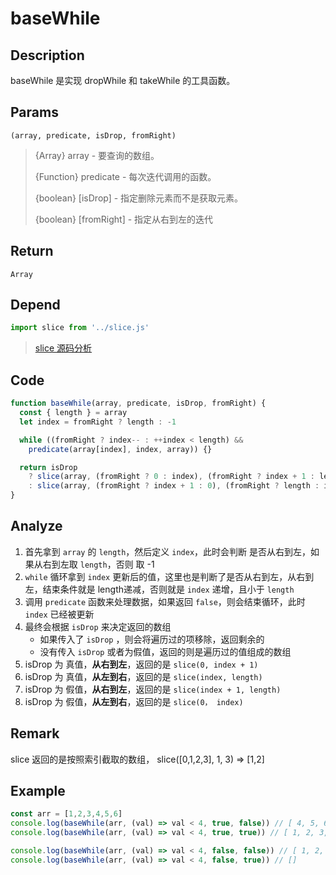# baseWhile

## Description
baseWhile 是实现 dropWhile 和 takeWhile 的工具函数。
## Params
`(array, predicate, isDrop, fromRight)`
> {Array} array - 要查询的数组。
> 
> {Function} predicate - 每次迭代调用的函数。
> 
> {boolean} [isDrop] - 指定删除元素而不是获取元素。
> 
> {boolean} [fromRight] - 指定从右到左的迭代
> 

## Return
`Array`
## Depend
```js
import slice from '../slice.js'
```
> [slice 源码分析](../export/slice.md)
> 

## Code
```js
function baseWhile(array, predicate, isDrop, fromRight) {
  const { length } = array
  let index = fromRight ? length : -1

  while ((fromRight ? index-- : ++index < length) &&
    predicate(array[index], index, array)) {}

  return isDrop
    ? slice(array, (fromRight ? 0 : index), (fromRight ? index + 1 : length))
    : slice(array, (fromRight ? index + 1 : 0), (fromRight ? length : index))
}
```
## Analyze
1. 首先拿到 `array` 的 `length`，然后定义 `index`，此时会判断 是否从右到左，如果从右到左取 `length`，否则 取 -1
2. `while` 循环拿到 `index` 更新后的值，这里也是判断了是否从右到左，从右到左，结束条件就是 length递减，否则就是 `index` 递增，且小于 `length`
3. 调用 `predicate` 函数来处理数据，如果返回 `false`，则会结束循环，此时 `index` 已经被更新
4. 最终会根据 `isDrop` 来决定返回的数组
    - 如果传入了 `isDrop` ，则会将遍历过的项移除，返回剩余的
    - 没有传入 `isDrop` 或者为假值，返回的则是遍历过的值组成的数组
5. isDrop 为 真值，**从右到左**，返回的是 `slice(0, index + 1)`
6. isDrop 为 真值，**从左到右**，返回的是 `slice(index, length)`
7. isDrop 为 假值，**从右到左**，返回的是 `slice(index + 1, length)`
8. isDrop 为 假值，**从左到右**，返回的是 `slice(0， index)`
## Remark
slice 返回的是按照索引截取的数组， slice([0,1,2,3], 1, 3) => [1,2] 
## Example
```js
const arr = [1,2,3,4,5,6]
console.log(baseWhile(arr, (val) => val < 4, true, false)) // [ 4, 5, 6 ]
console.log(baseWhile(arr, (val) => val < 4, true, true)) // [ 1, 2, 3, 4, 5, 6 ]

console.log(baseWhile(arr, (val) => val < 4, false, false)) // [ 1, 2, 3 ]
console.log(baseWhile(arr, (val) => val < 4, false, true)) // []
```
